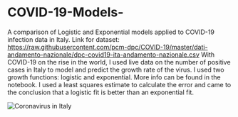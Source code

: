 # COVID-19-Models-
A comparison of Logistic and Exponential models applied to COVID-19 infection data in Italy. 
Link for dataset: https://raw.githubusercontent.com/pcm-dpc/COVID-19/master/dati-andamento-nazionale/dpc-covid19-ita-andamento-nazionale.csv
With COVID-19 on the rise in the world, I used live data on the number of positive cases in Italy to model 
and predict the growth rate of the virus. I used two growth functions: logistic and exponential. More info can be found in the 
notebook. 
I used a least squares estimate to calculate the error and came to the conclusion that a logistic fit is better than 
an exponential fit. 

![Coronavirus in Italy](https://upload.wikimedia.org/wikipedia/commons/thumb/2/26/COVID-19_Outbreak_Cases_in_Italy_%28Density%29.svg/440px-COVID-19_Outbreak_Cases_in_Italy_%28Density%29.svg.png)
